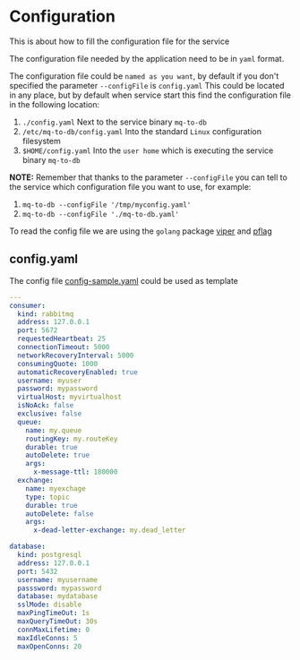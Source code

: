 # Configuration

This is about how to fill the configuration file for the service

The configuration file needed by the application need to be in `yaml` format.

The configuration file could be `named as you want`, by default if you don't specified the parameter `--configFile` is `config.yaml`
This could be located in any place, but by default when service start this find the configuration file in the following location:

1. `./config.yaml` Next to the service binary `mq-to-db`
2. `/etc/mq-to-db/config.yaml` Into the standard `Linux` configuration filesystem
3. `$HOME/config.yaml`  Into the `user home` which is executing the service binary `mq-to-db`

__NOTE:__ Remember that thanks to the parameter `--configFile` you can tell to the service which  configuration file you want to use, for example:

1. `mq-to-db --configFile '/tmp/myconfig.yaml'`
2. `mq-to-db --configFile './mq-to-db.yaml'`

To read the config file we are using the `golang` package [viper](https://github.com/spf13/viper) and [pflag](https://github.com/spf13/pflag)

## config.yaml

The config file [config-sample.yaml](/config-sample.yaml) could be used as template

```yaml
---
consumer:
  kind: rabbitmq
  address: 127.0.0.1
  port: 5672
  requestedHeartbeat: 25
  connectionTimeout: 5000
  networkRecoveryInterval: 5000
  consumingQuote: 1000
  automaticRecoveryEnabled: true
  username: myuser
  password: mypassword
  virtualHost: myvirtualhost
  isNoAck: false
  exclusive: false
  queue:
    name: my.queue
    routingKey: my.routeKey
    durable: true
    autoDelete: true
    args:
      x-message-ttl: 180000
  exchange:
    name: myexchage
    type: topic
    durable: true
    autoDelete: false
    args:
      x-dead-letter-exchange: my.dead_letter

database:
  kind: postgresql
  address: 127.0.0.1
  port: 5432
  username: myusername
  passsword: mypassword
  database: mydatabase
  sslMode: disable
  maxPingTimeOut: 1s
  maxQueryTimeOut: 30s
  connMaxLifetime: 0
  maxIdleConns: 5
  maxOpenConns: 20

```